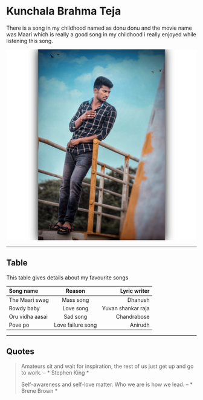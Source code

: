 # Kunchala Brahma Teja
There is a song in my childhood named as donu donu and the movie name was Maari which is really a good song in my childhood i really enjoyed while listening this song.

![alt text](Brahmateja.jpg)

---

## Table

This table gives details about my favourite songs

| Song name | Reason | Lyric writer |
| :--- | :---: | ---: |
| The Maari swag | Mass song | Dhanush |
| Rowdy baby | Love song | Yuvan shankar raja |
| Oru vidha aasai | Sad song | Chandrabose |
| Pove po | Love failure song | Anirudh |
---
## Quotes

> Amateurs sit and wait for inspiration, the rest of us just get up and go to work. – * Stephen King *
>
> Self-awareness and self-love matter. Who we are is how we lead. – * Brene Brown *